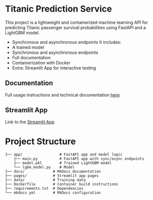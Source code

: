 # Titanic Prediction Service

This project is a lightweight and containerized machine learning API for predicting Titanic passenger survival 
probabilities using FastAPI and a LightGBM model.

- Synchronous and asynchronous endpoints
It includes:
- A trained model
- Synchronous and asynchronous endpoints
- Full documentation
- Containerization with Docker
- Extra: Streamlit App for interactive testing

## Documentation

Full usage instructions and technical documentation [here](https://rcroegaert.github.io/titanic-api])

## Streamlit App

Link to the [Streamlit App](https://titanic-prediction-app.streamlit.app/)

# Project Structure

    ├── app/                 # FastAPI app and model logic
        ├── main.py          # FastAPI app with sync/async endpoints
        ├── model.pkl        # Trained LightGBM model
        └── lgbm_model.py    # Model
    ├── docs/             # MkDocs documentation
    ├── pages/            # Streamlit app pages
    ├── data/             # Training data
    ├── Dockerfile        # Container build instructions
    ├── requirements.txt  # Dependencies
    └── mkdocs.yml        # MkDocs configuration    